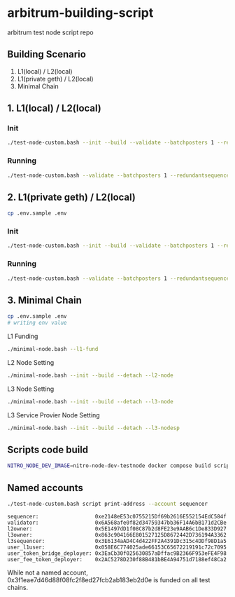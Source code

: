 # arbitrum-building-script

arbitrum test node script repo

## Building Scenario

1. L1(local) / L2(local)
2. L1(private geth) / L2(local)
3. Minimal Chain

## 1. L1(local) / L2(local)

### Init

```bash
./test-node-custom.bash --init --build --validate --batchposters 1 --redundantsequencers 0 --blockscout --tokenbridge --l2-fee-token --detach
```

### Running

```bash
./test-node-custom.bash --validate --batchposters 1 --redundantsequencers 0 --blockscout --tokenbridge --l2-fee-token --detach
```

## 2. L1(private geth) / L2(local)

```bash
cp .env.sample .env
```

### Init

```bash
./test-node-custom.bash --init --build --validate --batchposters 1 --redundantsequencers 0 --blockscout --tokenbridge --l2-fee-token --detach --priv-geth
```

### Running

```bash
./test-node-custom.bash --validate --batchposters 1 --redundantsequencers 0 --blockscout --tokenbridge --l2-fee-token --detach --priv-geth
```

## 3. Minimal Chain

```bash
cp .env.sample .env
# writing env value
```

L1 Funding

```bash
./minimal-node.bash --l1-fund
```

L2 Node Setting

```bash
./minimal-node.bash --init --build --detach --l2-node
```

L3 Node Setting

```bash
./minimal-node.bash --init --build --detach --l3-node
```

L3 Service Provier Node Setting

```bash
./minimal-node.bash --init --build --detach --l3-nodesp
```

## Scripts code build

```bash
NITRO_NODE_DEV_IMAGE=nitro-node-dev-testnode docker compose build scripts
```

## Named accounts

```bash
./test-node-custom.bash script print-address --account sequencer
```

```
sequencer:                  0xe2148eE53c0755215Df69b2616E552154EdC584f
validator:                  0x6A568afe0f82d34759347bb36F14A6bB171d2CBe
l2owner:                    0x5E1497dD1f08C87b2d8FE23e9AAB6c1De833D927
l3owner:                    0x863c904166E801527125D8672442D736194A3362
l3sequencer:                0x3E6134aAD4C4d422FF2A4391Dc315c4DDf98D1a5
user_l1user:                0x058E6C774025ade66153C65672219191c72c7095
user_token_bridge_deployer: 0x3EaCb30f025630857aDffac9B2366F953eFE4F98
user_fee_token_deployer:    0x2AC5278D230f88B481bBE4A94751d7188ef48Ca2
```

While not a named account, 0x3f1eae7d46d88f08fc2f8ed27fcb2ab183eb2d0e is funded on all test chains.
